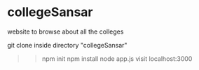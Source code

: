 # collegeSansar
website to browse about all the colleges

git clone
inside directory "collegeSansar"
>> npm init
>> npm install
>> node app.js
>> visit localhost:3000

